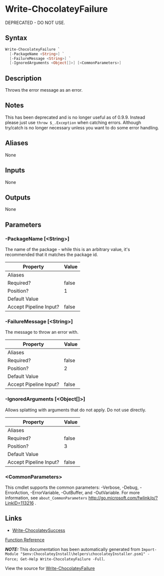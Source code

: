 ﻿---
Title: Write-ChocolateyFailure
Description: Information on Write-ChocolateyFailure function
RedirectFrom: docs/helpers-write-chocolatey-failure
---

# Write-ChocolateyFailure

<!-- This documentation is automatically generated from https://github.com/chocolatey/choco/blob/stable/src/chocolatey.resources/helpers/functions/Write-ChocolateyFailure.ps1 using https://github.com/chocolatey/choco/blob/stable/GenerateDocs.ps1. Contributions are welcome at the original location(s). -->

DEPRECATED - DO NOT USE.

## Syntax

~~~powershell
Write-ChocolateyFailure `
  [-PackageName <String>] `
  [-FailureMessage <String>] `
  [-IgnoredArguments <Object[]>] [<CommonParameters>]
~~~

## Description

Throws the error message as an error.

## Notes

This has been deprecated and is no longer useful as of 0.9.9. Instead
please just use `throw $_.Exception` when catching errors. Although
try/catch is no longer necessary unless you want to do some error
handling.

## Aliases

None

## Inputs

None

## Outputs

None

## Parameters

###  -PackageName [&lt;String&gt;]
The name of the package - while this is an arbitrary value, it's
recommended that it matches the package id.

Property               | Value
---------------------- | -----
Aliases                |
Required?              | false
Position?              | 1
Default Value          |
Accept Pipeline Input? | false

###  -FailureMessage [&lt;String&gt;]
The message to throw an error with.

Property               | Value
---------------------- | -----
Aliases                |
Required?              | false
Position?              | 2
Default Value          |
Accept Pipeline Input? | false

###  -IgnoredArguments [&lt;Object[]&gt;]
Allows splatting with arguments that do not apply. Do not use directly.

Property               | Value
---------------------- | -----
Aliases                |
Required?              | false
Position?              | 3
Default Value          |
Accept Pipeline Input? | false

### &lt;CommonParameters&gt;

This cmdlet supports the common parameters: -Verbose, -Debug, -ErrorAction, -ErrorVariable, -OutBuffer, and -OutVariable. For more information, see `about_CommonParameters` http://go.microsoft.com/fwlink/p/?LinkID=113216 .


## Links

 * [Write-ChocolateySuccess](./write-chocolateysuccess)


[Function Reference](./)

***NOTE:*** This documentation has been automatically generated from `Import-Module "$env:ChocolateyInstall\helpers\chocolateyInstaller.psm1" -Force; Get-Help Write-ChocolateyFailure -Full`.

View the source for [Write-ChocolateyFailure](https://github.com/chocolatey/choco/blob/stable/src/chocolatey.resources/helpers/functions/Write-ChocolateyFailure.ps1)
